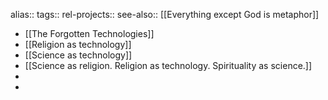 alias::
tags::
rel-projects::
see-also:: [[Everything except God is metaphor]]

- [[The Forgotten Technologies]]
- [[Religion as technology]]
- [[Science as technology]]
- [[Science as religion. Religion as technology. Spirituality as science.]]
-
-